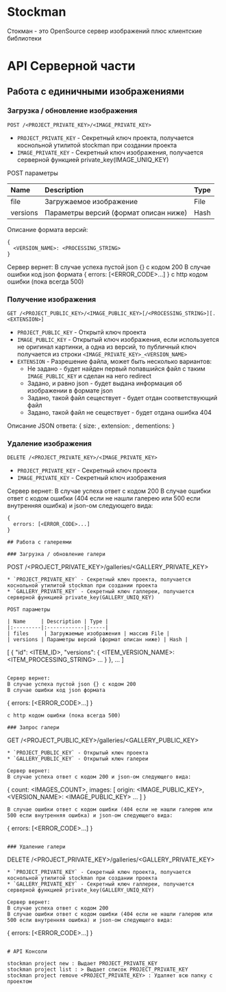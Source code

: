 # Stockman

Стокман - это OpenSource сервер изображений плюс клиентские библиотеки

# API Серверной части

## Работа с единичными изображениями

### Загрузка / обновление изображения
```
POST /<PROJECT_PRIVATE_KEY>/<IMAGE_PRIVATE_KEY>
```
* `PROJECT_PRIVATE_KEY` - Секретный ключ проекта, получается коснольной утилитой stockman при создании проекта
* `IMAGE_PRIVATE_KEY` - Секретный ключ изображения, получается серверной функцией private_key(IMAGE_UNIQ_KEY)

POST параметры

| Name     | Description | Type |
|:---------|:------------|:-----|
| file     | Загружаемое изображение | File |
| versions | Параметры версий (формат описан ниже) | Hash |

Описание формата версий:
```
{
  <VERSION_NAME>: <PROCESSING_STRING>
}
```
Cервер вернет: 
В случае успеха пустой json {} с кодом 200
В случае ошибки код json формата
{
  errors: [<ERROR_CODE>...]
}
с http кодом ошибки (пока всегда 500)

### Получение изображения
```
GET /<PROJECT_PUBLIC_KEY>/<IMAGE_PUBLIC_KEY>[/<PROCESSING_STRING>][.<EXTENSION>]
```
* `PROJECT_PUBLIC_KEY` - Открытй ключ проекта
* `IMAGE_PUBLIC_KEY` - Открытый ключ изображения, если используется не оригинал картинки, а одна из версий, то публичный ключ получается из строки `<IMAGE_PRIVATE_KEY>_<VERSION_NAME>` 
* `EXTENSION` - Разрешение файла, может быть несколько вариантов:
  * Не задано - будет найден первый попавшийся файл с таким `IMAGE_PUBLIC_KEY` и сделан на него redirect
  * Задано, и равно json - будет выдана информация об изображении в формате json
  * Задано, такой файл сеществует - будет отдан соответствующий файл
  * Задано, такой файл не сеществует - будет отдана ошибка 404

Описание JSON ответа:
{
  size: <SIZE>,
  extension: <EXTENSION>,
  dementions: <DEMENTIONS>
}

### Удаление изображения
```
DELETE /<PROJECT_PRIVATE_KEY>/<IMAGE_PRIVATE_KEY>
```
* `PROJECT_PRIVATE_KEY` - Секретный ключ проекта
* `IMAGE_PRIVATE_KEY` - Секретный ключ изображения
 
Cервер вернет: 
В случае успеха ответ с кодом 200
В случае ошибки ответ с кодом ошибки (404 если не нашли галерею или 500 если внутренняя ошибка) и json-ом следующего вида:
```
{
  errors: [<ERROR_CODE>...]
}

## Работа с галереями

### Загрузка / обновление галери
```
POST /<PROJECT_PRIVATE_KEY>/galleries/<GALLERY_PRIVATE_KEY>
```
* `PROJECT_PRIVATE_KEY` - Секретный ключ проекта, получается коснольной утилитой stockman при создании проекта
* `GALLERY_PRIVATE_KEY` - Секретный ключ галлереи, получается серверной функцией private_key(GALLERY_UNIQ_KEY)

POST параметры

| Name     | Description | Type |
|:---------|:------------|:-----|
| files     | Загружаемые изображения | массив File |
| versions | Параметры версий (формат описан ниже) | Hash |

```
[
    {
        "id": <ITEM_ID>,
        "versions": {
            <ITEM_VERSION_NAME>: <ITEM_PROCESSING_STRING>
            ...
        }
    },
    ...
]
```

Cервер вернет: 
В случае успеха пустой json {} с кодом 200
В случае ошибки код json формата
```
{
  errors: [<ERROR_CODE>...]
}
```
с http кодом ошибки (пока всегда 500)

### Запрос галери
```
GET /<PROJECT_PUBLIC_KEY>/galleries/<GALLERY_PUBLIC_KEY>
```
* `PROJECT_PUBLIC_KEY` - Открытый ключ проекта
* `GALLERY_PUBLIC_KEY` - Открытый ключ галереи

Cервер вернет: 
В случае успеха ответ с кодом 200 и json-ом следующего вида:
```
{
  count: <IMAGES_COUNT>,
  images: [
    origin: <IMAGE_PUBLIC_KEY>,
    <VERSION_NAME>: <IMAGE_PUBLIC_KEY>
    ...
  ]
}
```
В случае ошибки ответ с кодом ошибки (404 если не нашли галерею или 500 если внутренняя ошибка) и json-ом следующего вида:
```
{
  errors: [<ERROR_CODE>...]
}
```

### Удаление галери
```
DELETE /<PROJECT_PRIVATE_KEY>/galleries/<GALLERY_PRIVATE_KEY>
```
* `PROJECT_PRIVATE_KEY` - Секретный ключ проекта, получается коснольной утилитой stockman при создании проекта
* `GALLERY_PRIVATE_KEY` - Секретный ключ галлереи, получается серверной функцией private_key(GALLERY_UNIQ_KEY)

Cервер вернет: 
В случае успеха ответ с кодом 200
В случае ошибки ответ с кодом ошибки (404 если не нашли галерею или 500 если внутренняя ошибка) и json-ом следующего вида:
```
{
  errors: [<ERROR_CODE>...]
}
```

# API Консоли

stockman project new : Выдает PROJECT_PRIVATE_KEY
stockman project list : > Выдает список PROJECT_PRIVATE_KEY
stockman project remove <PROJECT_PRIVATE_KEY> : Удаляет всю папку с проектом
